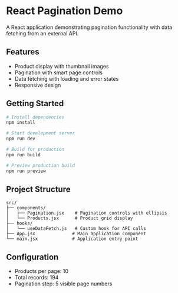 # React Pagination Demo

A React application demonstrating pagination functionality with data fetching from an external API.

## Features

- Product display with thumbnail images
- Pagination with smart page controls
- Data fetching with loading and error states
- Responsive design

## Getting Started

```bash
# Install dependencies
npm install

# Start development server
npm run dev

# Build for production
npm run build

# Preview production build
npm run preview
```

## Project Structure

```
src/
├── components/
│   ├── Pagination.jsx    # Pagination controls with ellipsis
│   └── Products.jsx      # Product grid display
├── hooks/
│   └── useDataFetch.js   # Custom hook for API calls
├── App.jsx              # Main application component
└── main.jsx             # Application entry point
```

## Configuration

- Products per page: 10
- Total records: 194
- Pagination step: 5 visible page numbers
